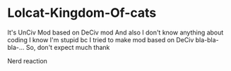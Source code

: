 # Lolcat-Kingdom-Of-cats
It's UnCiv Mod based on DeCiv mod
And also I don't know anything about coding I know I'm stupid bc I tried to make mod based on DeCiv bla-bla-bla-...
So, don't expect much thank



Nerd reaction
